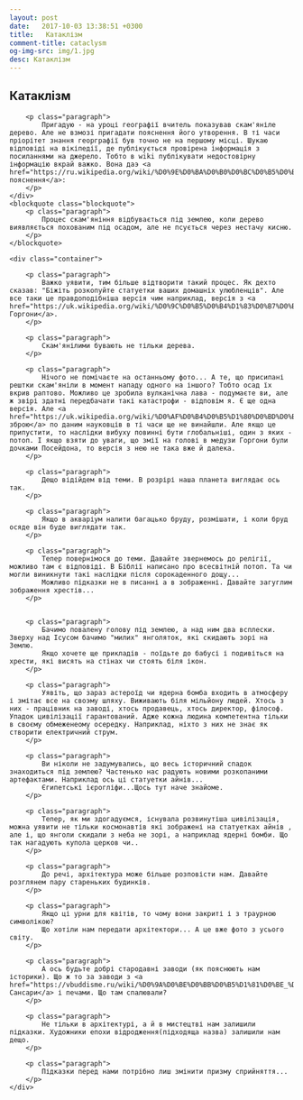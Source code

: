 ```yaml
---
layout: post
date:   2017-10-03 13:38:51 +0300
title:   Катаклізм
comment-title: cataclysm
og-img-src: img/1.jpg
desc: Катаклізм
---
```


<article class="article">
	<div class="container">
		<h1 class="title"> Катаклізм</h1>

		<p class="paragraph">
			Пригадую - на уроці географії вчитель показував скам'яніле дерево. Але не взмозі пригадати пояснення його утворення. В ті часи пріорітет знання георграфії був точно не на першому місці. Шукаю відповіді на вікіпедії, де публікується провірена інформація з посиланнями на джерело. Тобто в wiki публікувати недостовірну інформацію вкрай важко. Вона даэ <a href="https://ru.wikipedia.org/wiki/%D0%9E%D0%BA%D0%B0%D0%BC%D0%B5%D0%BD%D0%B5%D0%BB%D0%BE%D0%B5_%D0%B4%D0%B5%D1%80%D0%B5%D0%B2%D0%BE">такі пояснення</a>:
		</p>
	</div>
	<blockquote class="blockquote">
		<p class="paragraph">
			Процес скам'яніння відбувається під землею, коли дерево виявляється похованим під осадом, але не псується через нестачу кисню.
		</p>
	</blockquote>

	<div class="container">

		<p class="paragraph">
			Важко уявити, тим більше відтворити такий процес. Як дехто сказав: "Біжіть розкопуйте статуетки ваших домашніх улюбленців". Але все таки це правдоподібніша версія чим наприклад, версія з <a href="https://uk.wikipedia.org/wiki/%D0%9C%D0%B5%D0%B4%D1%83%D0%B7%D0%B0_(%D0%BC%D1%96%D1%84%D0%BE%D0%BB%D0%BE%D0%B3%D1%96%D1%8F)">медузою Горгони</a>.
		</p>

		<p class="paragraph">
			Скам'янілими бувають не тільки дерева.
		</p>

		<p class="paragraph">
			Нічого не помічаєте на останньому фото... А те, що присипані рештки скам'яніли в момент нападу одного на іншого? Тобто осад їх вкрив раптово. Можливо це зробила вулканічна лава - подумаєте ви, але ж звірі здатні передбачати такі катастрофи - відповім я. Є ще одна версія. Але <a href="https://uk.wikipedia.org/wiki/%D0%AF%D0%B4%D0%B5%D1%80%D0%BD%D0%B0_%D0%B7%D0%B1%D1%80%D0%BE%D1%8F">ядерну зброю</a> по даним науковців в ті часи ще не винайшли. Але якщо це припустити, то наслідки вибуху повинні бути глобальніші, один з яких - потоп. І якщо взяти до уваги, що змії на голові в медузи Горгони були дочками Посейдона, то версія з нею не така вже й далека.
		</p>

		<p class="paragraph">
			Дещо відійдем від теми. В розрірі наша планета виглядає ось так.
		</p>

		<p class="paragraph">
			Якщо в акваріум налити багацько бруду, розмішати, і коли бруд осяде він буде виглядати так.
		</p>

		<p class="paragraph">
			Тепер повернімося до теми. Давайте звернемось до релігії, можливо там є відповіді. В Біблії написано про всесвітній потоп. Та чи могли виникнути такі наслідки після сорокаденного дощу... 
			Можливо підказки не в писанні а в зображенні. Давайте загуглим зображення хрестів...
		</p>


		<p class="paragraph">
			Бачимо повалену голову під землею, а над ним два всплески. Зверху над Ісусом бачимо "милих" янголяток, які скидають зорі на Землю.
			Якщо хочете ще прикладів - поїдьте до бабусі і подивіться на хрести, які висять на стінах чи стоять біля ікон.
		</p>

		<p class="paragraph">
			Уявіть, що зараз астероїд чи ядерна бомба входить в атмосферу і змітає все на своэму шляху. Виживають біля мільйону людей. Хтось з них - працівник на заводі, хтось продавець, хтось директор, філософ. Упадок цивілізації гарантований. Адже кожна людина компетентна тільки в своєму обмеженеому осередку. Наприклад, ніхто з них не знає як створити електричний струм.
		</p>

		<p class="paragraph">
			Ви ніколи не задумувались, що весь історичний спадок знаходиться під землею? Частенько нас радують новими розкопаними артефактами. Наприклад ось ці статуетки айнів... 
			Єгипетські ієрогліфи...Щось тут наче знайоме.
		</p>

		<p class="paragraph">
			Тепер, як ми здогадуємся, існувала розвинутіша цивілізація, можна уявити не тільки космонавтів які зображені на статуетках айнів , але і, що янголи скидали з неба не зорі, а наприклад ядерні бомби. Що так нагадують купола церков чи..
		</p>

		<p class="paragraph">
			До речі, архітектура може більше розповісти нам. Давайте розглянем пару стареньких будинків.
		</p>

		<p class="paragraph">
			Якщо ці урни для квітів, то чому вони закриті і з траурною символікою?
			Що хотіли нам передати архітектори... А це вже фото з усього світу.
		</p>

		<p class="paragraph">
			А ось будьте добрі стародавні заводи (як пояснюють нам історики). Що ж то за заводи з <a href="https://vbuddisme.ru/wiki/%D0%9A%D0%BE%D0%BB%D0%B5%D1%81%D0%BE_%D0%A1%D0%B0%D0%BD%D1%81%D0%B0%D1%80%D1%8B">колесами Сансари</a> і печами. Що там спалювали?
		</p>

		<p class="paragraph">
			Не тільки в архітектурі, а й в мистецтві нам залишили підказки. Художники епохи відродження(підходяща назва) залишили нам дещо.
		</p>

		<p class="paragraph">
			Підказки перед нами потрібно лиш змінити призму сприйняття...
		</p>
	</div>

</article>